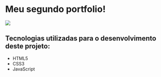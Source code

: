 # Meu segundo portfolio!

<img src="assets/juniorbitencourt.gif">

## Tecnologias utilizadas para o desenvolvimento deste projeto:
- HTML5
- CSS3
- JavaScript
